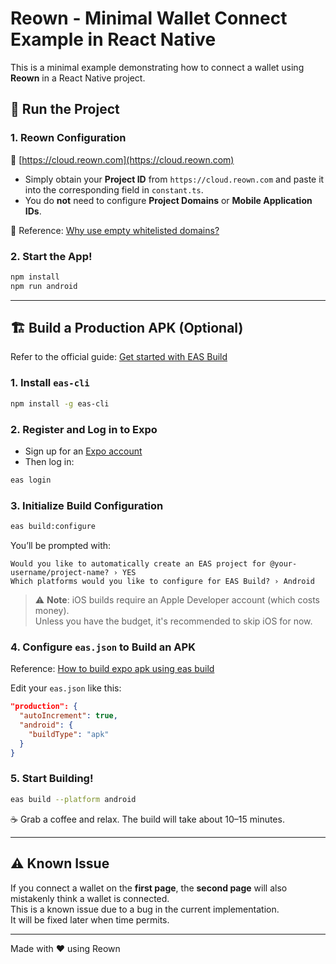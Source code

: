 # Reown - Minimal Wallet Connect Example in React Native

This is a minimal example demonstrating how to connect a wallet using **Reown** in a React Native project.

## 🚀 Run the Project

### 1. Reown Configuration

🔗 [https://cloud.reown.com](https://cloud.reown.com)

- Simply obtain your **Project ID** from `https://cloud.reown.com` and paste it into the corresponding field in `constant.ts`.
- You do **not** need to configure **Project Domains** or **Mobile Application IDs**.

📌 Reference: [Why use empty whitelisted domains?](https://github.com/WalletConnect/walletconnect-monorepo/issues/2934)

### 2. Start the App!

```bash
npm install
npm run android
```

---

## 🏗️ Build a Production APK (Optional)

Refer to the official guide: [Get started with EAS Build](https://docs.expo.dev/build/setup/)

### 1. Install `eas-cli`

```bash
npm install -g eas-cli
```

### 2. Register and Log in to Expo

- Sign up for an [Expo account](https://expo.dev/)
- Then log in:

```bash
eas login
```

### 3. Initialize Build Configuration

```bash
eas build:configure
```

You’ll be prompted with:

```text
Would you like to automatically create an EAS project for @your-username/project-name? › YES
Which platforms would you like to configure for EAS Build? › Android
```

> ⚠️ **Note**: iOS builds require an Apple Developer account (which costs money).  
> Unless you have the budget, it's recommended to skip iOS for now.

### 4. Configure `eas.json` to Build an APK

Reference: [How to build expo apk using eas build](https://stackoverflow.com/questions/72204856/how-to-build-expo-apk-using-eas-build)

Edit your `eas.json` like this:

```json
"production": {
  "autoIncrement": true,
  "android": {
    "buildType": "apk"
  }
}
```

### 5. Start Building!

```bash
eas build --platform android
```

☕️ Grab a coffee and relax. The build will take about 10–15 minutes.

---

## ⚠️ Known Issue

If you connect a wallet on the **first page**, the **second page** will also mistakenly think a wallet is connected.  
This is a known issue due to a bug in the current implementation.  
It will be fixed later when time permits.

---

Made with ❤️ using Reown
